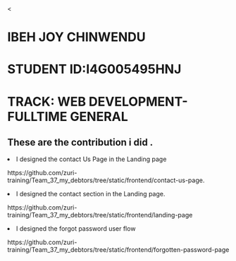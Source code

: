<<h1> IBEH JOY CHINWENDU</h1>
<h1> STUDENT ID:I4G005495HNJ</h1>
<h1> TRACK: WEB DEVELOPMENT- FULLTIME GENERAL</h1>


<h2> These are the contribution i did .</h2>


</ol> <li>I designed the contact Us Page in the Landing page
  <p>https://github.com/zuri-training/Team_37_my_debtors/tree/static/frontend/contact-us-page.</p>
    </li>
    <li> I designed the contact section in the Landing page.
  <p> https://github.com/zuri-training/Team_37_my_debtors/tree/static/frontend/landing-page</p>
  </li>
  <li> I designed the forgot password user flow
         <p>https://github.com/zuri-training/Team_37_my_debtors/tree/static/frontend/forgotten-password-page<p>
  

</ol>
